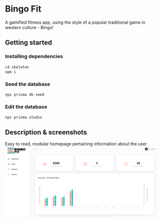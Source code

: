 # Bingo Fit

A gamified fitness app, using the style of a popular traditional game in western culture - Bingo!

## Getting started

### Installing dependencies
```
cd skeleton
npm i

```

### Seed the database
```
npx prisma db seed

```

### Edit the database
```
npx prisma studio
```

## Description & screenshots

Easy to read, modular homepage pertaining information about the user
!["Homepage"](skeleton/assets/images/readme/Homepage.png)
